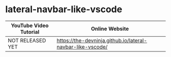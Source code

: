 # lateral-navbar-like-vscode


| YouTube Video Tutorial        |      Online Website                                        |
|------------------------------ | ---------------------------------------------------------- |
| NOT RELEASED YET  | https://the-devninja.github.io/lateral-navbar-like-vscode/ |
